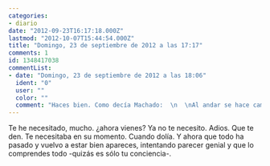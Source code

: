 ```yaml
---
categories:
- diario
date: "2012-09-23T16:17:18.000Z"
lastmod: "2012-10-07T15:44:54.000Z"
title: "Domingo, 23 de septiembre de 2012 a las 17:17"
comments: 1
id: 1348417038
commentList:
- date: "Domingo, 23 de septiembre de 2012 a las 18:06"
  ident: "0"
  user: ""
  color: ""
  comment: "Haces bien. Como decía Machado:  \n  \nAl andar se hace camino  \ny al volver la vista atrás  \nse ve la senda que nunca  \nse ha de volver a pisar."
---
```


Te he necesitado, mucho. ¿ahora vienes? Ya no te necesito. Adios. Que te den. Te necesitaba en su momento. Cuando dolía. Y ahora que todo ha pasado y vuelvo a estar bien apareces, intentando parecer genial y que lo comprendes todo -quizás es sólo tu conciencia-.